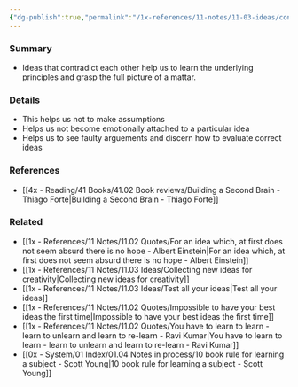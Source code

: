 ```yaml
---
{"dg-publish":true,"permalink":"/1x-references/11-notes/11-03-ideas/consider-ideas-that-are-opposed-to-each-other/","title":"Consider ideas that are opposed to each other","dgShowBacklinks":false}
---
```



### Summary
- Ideas that contradict each other help us to learn the underlying principles and grasp the full picture of a mattar.

### Details
- This helps us not to make assumptions
- Helps us not become emotionally attached to a particular idea
- Helps us to see faulty arguements and discern how to evaluate correct ideas

### References
- [[4x - Reading/41 Books/41.02 Book reviews/Building a Second Brain - Thiago Forte\|Building a Second Brain - Thiago Forte]]

### Related
- [[1x - References/11 Notes/11.02 Quotes/For an idea which, at first does not seem absurd there is no hope - Albert Einstein\|For an idea which, at first does not seem absurd there is no hope - Albert Einstein]]
- [[1x - References/11 Notes/11.03 Ideas/Collecting new ideas for creativity\|Collecting new ideas for creativity]]
- [[1x - References/11 Notes/11.03 Ideas/Test all your ideas\|Test all your ideas]]
- [[1x - References/11 Notes/11.02 Quotes/Impossible to have your best ideas the first time\|Impossible to have your best ideas the first time]]
- [[1x - References/11 Notes/11.02 Quotes/You have to learn to learn - learn to unlearn and learn to re-learn - Ravi Kumar\|You have to learn to learn - learn to unlearn and learn to re-learn - Ravi Kumar]]
- [[0x - System/01 Index/01.04 Notes in process/10 book rule for learning a subject - Scott Young\|10 book rule for learning a subject - Scott Young]]